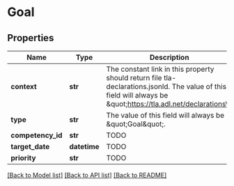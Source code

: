 # Goal

## Properties
Name | Type | Description | Notes
------------ | ------------- | ------------- | -------------
**context** | **str** | The constant link in this property should return file tla-declarations.jsonld. The value of this field will always be \&quot;https://tla.adl.net/declarations\&quot;. | 
**type** | **str** | The value of this field will always be \&quot;Goal\&quot;. | 
**competency_id** | **str** | TODO | 
**target_date** | **datetime** | TODO | [optional] 
**priority** | **str** | TODO | [optional] 

[[Back to Model list]](../README.md#documentation-for-models) [[Back to API list]](../README.md#documentation-for-api-endpoints) [[Back to README]](../README.md)


